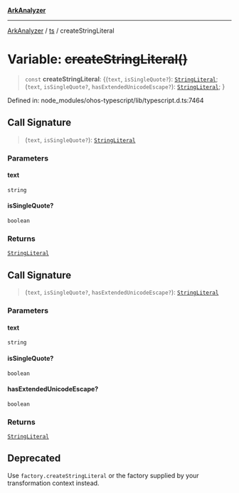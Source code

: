 [**ArkAnalyzer**](../../../../README.md)

***

[ArkAnalyzer](../../../../globals.md) / [ts](../README.md) / createStringLiteral

# Variable: ~~createStringLiteral()~~

> `const` **createStringLiteral**: \{(`text`, `isSingleQuote?`): [`StringLiteral`](../interfaces/StringLiteral.md); (`text`, `isSingleQuote?`, `hasExtendedUnicodeEscape?`): [`StringLiteral`](../interfaces/StringLiteral.md); \}

Defined in: node\_modules/ohos-typescript/lib/typescript.d.ts:7464

## Call Signature

> (`text`, `isSingleQuote?`): [`StringLiteral`](../interfaces/StringLiteral.md)

### Parameters

#### text

`string`

#### isSingleQuote?

`boolean`

### Returns

[`StringLiteral`](../interfaces/StringLiteral.md)

## Call Signature

> (`text`, `isSingleQuote?`, `hasExtendedUnicodeEscape?`): [`StringLiteral`](../interfaces/StringLiteral.md)

### Parameters

#### text

`string`

#### isSingleQuote?

`boolean`

#### hasExtendedUnicodeEscape?

`boolean`

### Returns

[`StringLiteral`](../interfaces/StringLiteral.md)

## Deprecated

Use `factory.createStringLiteral` or the factory supplied by your transformation context instead.
